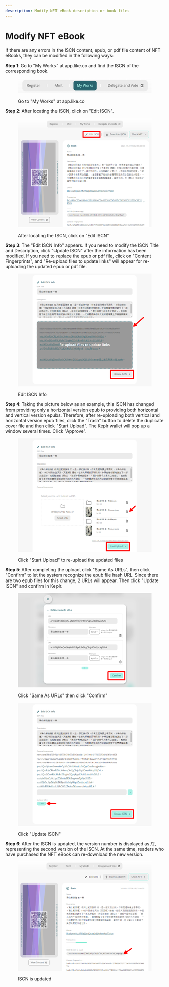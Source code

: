 ```yaml
---
description: Modify NFT eBook description or book files
---
```


# Modify NFT eBook

If there are any errors in the ISCN content, epub, or pdf file content of NFT eBooks, they can be modified in the following ways:

**Step 1**: Go to "My Works" at app.like.co and find the ISCN of the corresponding book.

<figure><img src="../../.gitbook/assets/Change NFT Book 1.png" alt=""><figcaption><p>Go to "My Works" at app.like.co</p></figcaption></figure>

**Step 2**: After locating the ISCN, click on "Edit ISCN".

<figure><img src="../../.gitbook/assets/Change NFT Book 2.png" alt=""><figcaption><p>After locating the ISCN, click on "Edit ISCN"</p></figcaption></figure>

**Step 3**: The "Edit ISCN Info" appears. If you need to modify the ISCN Title and Description, click "Update ISCN" after the information has been modified. If you need to replace the epub or pdf file, click on "Content Fingerprints", and "Re-upload files to update links" will appear for re-uploading the updated epub or pdf file.

<figure><img src="../../.gitbook/assets/Change NFT Book 3.png" alt=""><figcaption><p>Edit ISCN Info</p></figcaption></figure>

**Step 4**: Taking the picture below as an example, this ISCN has changed from providing only a horizontal version epub to providing both horizontal and vertical version epubs. Therefore, after re-uploading both vertical and horizontal version epub files, click the "Trash" button to delete the duplicate cover file and then click "Start Upload". The Keplr wallet will pop up a window several times. Click "Approve".

<figure><img src="../../.gitbook/assets/Change NFT Book 4.png" alt=""><figcaption><p> Click "Start Upload" to re-upload the updated files</p></figcaption></figure>

**Step 5**: After completing the upload, click "Same As URLs", then click "Confirm" to let the system recognize the epub file hash URL. Since there are two epub files for this change, 2 URLs will appear. Then click "Update ISCN" and confirm in Keplr.

<figure><img src="../../.gitbook/assets/Change NFT Book 5.png" alt=""><figcaption><p>Click "Same As URLs" then click "Confirm"</p></figcaption></figure>

<figure><img src="../../.gitbook/assets/Change NFT Book 6.png" alt=""><figcaption><p>Click "Update ISCN"</p></figcaption></figure>

**Step 6**: After the ISCN is updated, the version number is displayed as /2, representing the second version of the ISCN. At the same time, readers who have purchased the NFT eBook can re-download the new version.

<figure><img src="../../.gitbook/assets/Change NFT Book 7.png" alt=""><figcaption><p>ISCN is updated</p></figcaption></figure>
